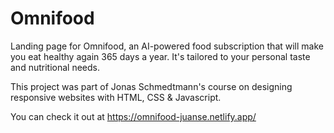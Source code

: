 # Omnifood
Landing page for Omnifood, an AI-powered food subscription that will make you eat healthy again 365 days a year. It's tailored to your personal taste and nutritional needs.

This project was part of Jonas Schmedtmann's course on designing responsive websites with HTML, CSS & Javascript.

You can check it out at https://omnifood-juanse.netlify.app/
